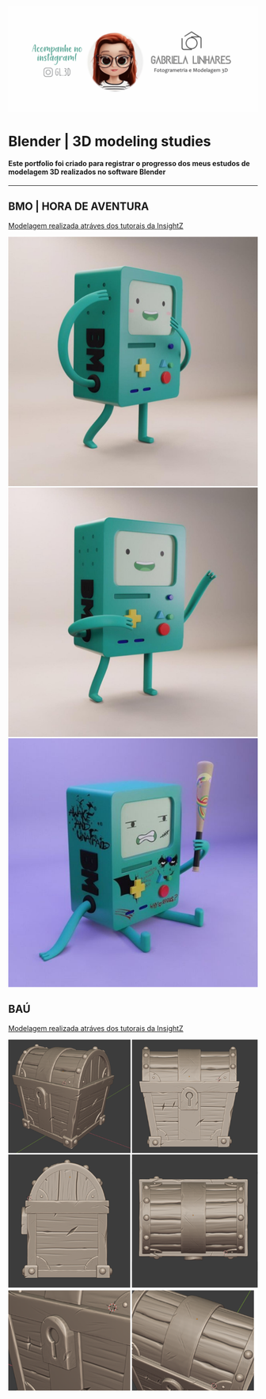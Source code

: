 ![](fig/capa.png)

# Blender | 3D modeling studies

#### Este portfolio foi criado para registrar o progresso dos meus estudos de modelagem 3D realizados no software Blender

-----------------------------------------------------------------------------------------------------------------------------------------------------------------------------------

## BMO | HORA DE AVENTURA 
[Modelagem realizada atráves dos tutorais da InsightZ](https://www.youtube.com/channel/UCYXoautmTvZFuU1Lj6XLJ8Q)

![](fig/bmo01.jpg)
![](fig/bm02.jpg)
![](fig/bmo03.png)

## BAÚ
[Modelagem realizada atráves dos tutorais da InsightZ](https://www.youtube.com/channel/UCYXoautmTvZFuU1Lj6XLJ8Q)

![](fig/baú2.png)

